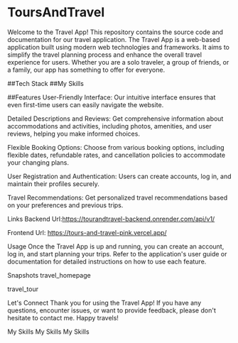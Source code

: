 # ToursAndTravel
Welcome to the Travel App! This repository contains the source code and documentation for our travel application. The Travel App is a web-based application built using modern web technologies and frameworks. It aims to simplify the travel planning process and enhance the overall travel experience for users. Whether you are a solo traveler, a group of friends, or a family, our app has something to offer for everyone.

##Tech Stack
##My Skills

##Features
User-Friendly Interface: Our intuitive interface ensures that even first-time users can easily navigate the website.

Detailed Descriptions and Reviews: Get comprehensive information about accommodations and activities, including photos, amenities, and user reviews, helping you make informed choices.

Flexible Booking Options: Choose from various booking options, including flexible dates, refundable rates, and cancellation policies to accommodate your changing plans.

User Registration and Authentication: Users can create accounts, log in, and maintain their profiles securely.

Travel Recommendations: Get personalized travel recommendations based on your preferences and previous trips.

Links
Backend Url:https://tourandtravel-backend.onrender.com/api/v1/

Frontend Url: https://tours-and-travel-pink.vercel.app/

Usage
Once the Travel App is up and running, you can create an account, log in, and start planning your trips. Refer to the application's user guide or documentation for detailed instructions on how to use each feature.

Snapshots
travel_homepage

travel_tour

Let's Connect
Thank you for using the Travel App! If you have any questions, encounter issues, or want to provide feedback, please don't hesitate to contact me. Happy travels!

My Skills My Skills My Skills
